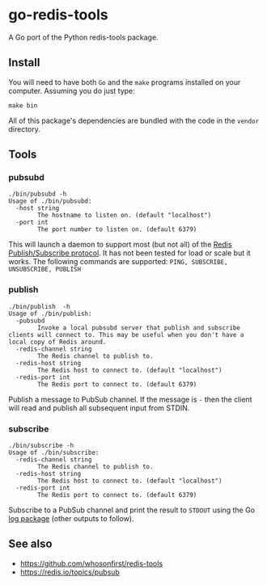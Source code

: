 # go-redis-tools

A Go port of the Python redis-tools package.

## Install

You will need to have both `Go` and the `make` programs installed on your computer. Assuming you do just type:

```
make bin
```

All of this package's dependencies are bundled with the code in the `vendor` directory.

## Tools

### pubsubd

```
./bin/pubsubd -h
Usage of ./bin/pubsubd:
  -host string
    	The hostname to listen on. (default "localhost")
  -port int
    	The port number to listen on. (default 6379)
```

This will launch a daemon to support most (but not all) of the [Redis Publish/Subscribe protocol](https://redis.io/topics/pubsub). It has not been tested for load or scale but it works. The following commands are supported: `PING, SUBSCRIBE, UNSUBSCRIBE, PUBLISH`

### publish

```
./bin/publish  -h
Usage of ./bin/publish:
  -pubsubd
    	Invoke a local pubsubd server that publish and subscribe clients will connect to. This may be useful when you don't have a local copy of Redis around.
  -redis-channel string
    	The Redis channel to publish to.
  -redis-host string
    	The Redis host to connect to. (default "localhost")
  -redis-port int
    	The Redis port to connect to. (default 6379)
```

Publish a message to PubSub channel. If the message is `-` then the client will read and publish all subsequent input from STDIN.

### subscribe

```
./bin/subscribe -h
Usage of ./bin/subscribe:
  -redis-channel string
    	The Redis channel to publish to.
  -redis-host string
    	The Redis host to connect to. (default "localhost")
  -redis-port int
    	The Redis port to connect to. (default 6379)
```

Subscribe to a PubSub channel and print the result to `STDOUT` using the Go [log package](https://golang.org/pkg/log/) (other outputs to follow).

## See also

* https://github.com/whosonfirst/redis-tools
* https://redis.io/topics/pubsub
